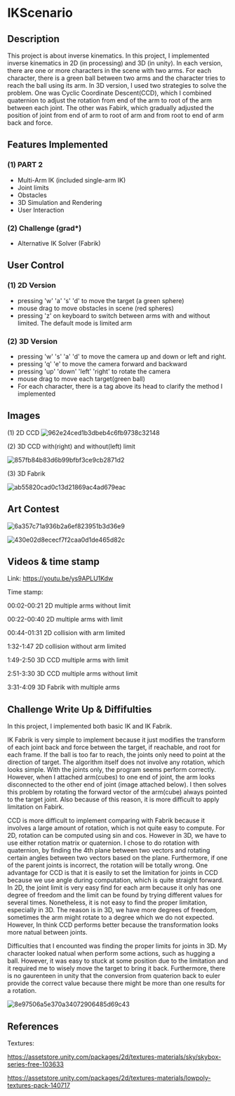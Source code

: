 # IKScenario

## Description

This project is about inverse kinematics. In this project, I implemented inverse kinematics in 2D (in processing) and 3D (in unity). In each version, there are one or more characters in the scene with two arms. For each character, there is a green ball between two arms and the character tries to reach the ball using its arm. In 3D version, I used two strategies to solve the problem. One was Cyclic Coordinate Descent(CCD), which I combined quaternion to adjust the rotation from end of the arm to root of the arm between each joint. The other was Fabirk, which gradually adjusted the position of joint from end of arm to root of arm and from root to end of arm back and force. 

## Features Implemented

### (1) PART 2

* Multi-Arm IK (included single-arm IK)
* Joint limits
* Obstacles
* 3D Simulation and Rendering
* User Interaction

### (2) Challenge (grad*)
* Alternative IK Solver (Fabrik)

## User Control

### (1) 2D Version

* pressing 'w' 'a' 's' 'd'  to move the target (a green sphere)
* mouse drag to move obstacles in scene (red spheres)
* pressing 'z' on keyboard to switch between arms with and without limited. The default mode is limited arm

### (2) 3D Version

* pressing 'w' 's' 'a' 'd' to move the camera up and down or left and right. 
* pressing 'q' 'e' to move the camera forward and backward
* pressing 'up' 'down' 'left' 'right' to rotate the camera
* mouse drag to move each target(green ball)
* For each character, there is a tag above its head to clarify the method I implemented

## Images

(1) 2D CCD
![962e24ced1b3dbeb4c6fb9738c32148](https://user-images.githubusercontent.com/35856355/141928130-73e4f1f1-a677-4475-8b8d-e3df921aea19.png)

(2) 3D CCD with(right) and without(left) limit

![857fb84b83d6b99bfbf3ce9cb2871d2](https://user-images.githubusercontent.com/35856355/141929326-14eb5671-fbc9-45a9-9184-a31102e0a224.png)

(3) 3D Fabrik

![ab55820cad0c13d21869ac4ad679eac](https://user-images.githubusercontent.com/35856355/141929353-7e5bb65f-ec9c-4de4-b4b8-18377c646f8e.png)


## Art Contest

![6a357c71a936b2a6ef823951b3d36e9](https://user-images.githubusercontent.com/35856355/141929378-dace6f50-a26a-43b1-8dcb-dc970849f5f5.png)

![430e02d8ececf7f2caa0d1de465d82c](https://user-images.githubusercontent.com/35856355/141929383-7112f0ef-4b38-49c2-a585-7f0725fbdbd5.png)


## Videos & time stamp

Link: https://youtu.be/ys9APLU1Kdw

Time stamp:

00:02-00:21 2D multiple arms without limit

00:22-00:40 2D multiple arms with limit

00:44-01:31 2D collision with arm limited

1:32-1:47 2D collision without arm limited

1:49-2:50 3D CCD multiple arms with limit

2:51-3:30 3D CCD multiple arms without limit

3:31-4:09 3D Fabrik with multiple arms


## Challenge Write Up & Diffifulties

In this project, I implemented both basic IK and IK Fabrik. 

IK Fabrik is very simple to implement because it just modifies the transform of each joint back and force between the target, if reachable, and root for each frame. If the ball is too far to reach, the joints only need to point at the direction of target. The algorithm itself does not involve any rotation, which looks simple. With the joints only, the program seems perform correctly. However, when I attached arm(cubes) to one end of joint, the arm looks disconnected to the other end of joint (image attached below). I then solves this problem by rotating the forward vector of the arm(cube) always pointed to the target joint. Also because of this reason, it is more difficult to apply limitation on Fabirk.

CCD is more difficult to implement comparing with Fabrik because it involves a large amount of rotation, which is not quite easy to compute. For 2D, rotation can be computed using sin and cos. However in 3D, we have to use either rotation matrix or quaternion. I chose to do rotation with quaternion, by finding the 4th plane between two vectors and rotating certain angles between two vectors based on the plane. Furthermore, if one of the parent joints is incorrect, the rotation will be totally wrong. One advantage for CCD is that it is easily to set the limitation for joints in CCD because we use angle during computation, which is quite straight forward. In 2D, the joint limit is very easy find for each arm because it only has one degree of freedom and the limit can be found by trying different values for several times. Nonetheless, it is not easy to find the proper limitation, especially in 3D. The reason is in 3D, we have more degrees of freedom, sometimes the arm might rotate to a degree which we do not expected. However, In think CCD performs better because the transformation looks more natual between joints. 

Difficulties that I encounted was finding the proper limits for joints in 3D. My character looked natual when perform some actions, such as hugging a ball. However, it was easy to stuck at some position due to the limitation and it required me to wisely move the target to bring it back. Furthermore, there is no gaurenteen in unity that the conversion from quaterion back to euler provide the correct value because there might be more than one results for a rotation.

![8e97506a5e370a34072906485d69c43](https://user-images.githubusercontent.com/35856355/141891980-88e59ca3-e354-4f6e-90e7-5aa2f704a48e.png)


## References

Textures: 

https://assetstore.unity.com/packages/2d/textures-materials/sky/skybox-series-free-103633

https://assetstore.unity.com/packages/2d/textures-materials/lowpoly-textures-pack-140717
